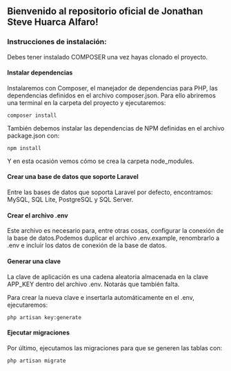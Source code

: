 ## Bienvenido al repositorio oficial de Jonathan Steve Huarca Alfaro!
### Instrucciones de instalación:

Debes tener instalado COMPOSER una vez hayas clonado el proyecto.

#### Instalar dependencias
Instalaremos con Composer, el manejador de dependencias para PHP, las dependencias definidos en el archivo composer.json. Para ello abriremos una terminal en la carpeta del proyecto y ejecutaremos:

`composer install`

También debemos instalar las dependencias de NPM definidas en el archivo package.json con:

`npm install`

Y en esta ocasión vemos cómo se crea la carpeta node_modules.

#### Crear una base de datos que soporte Laravel 
Entre las bases de datos que soporta Laravel por defecto, encontramos: MySQL, SQL Lite, PostgreSQL y SQL Server.

#### Crear el archivo .env
Este archivo es necesario para, entre otras cosas, configurar la conexión de la base de datos.Podemos duplicar el archivo .env.example, renombrarlo a .env e incluir los datos de conexión de la base de datos.
#### Generar una clave
La clave de aplicación es una cadena aleatoria almacenada en la clave APP_KEY dentro del archivo .env. Notarás que también falta.

Para crear la nueva clave e insertarla automáticamente en el .env, ejecutaremos:

`php artisan key:generate`

#### Ejecutar migraciones
Por último, ejecutamos las migraciones para que se generen las tablas con:

`php artisan migrate`
